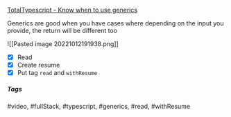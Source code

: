 [TotalTypescript - Know when to use generics](https://www.totaltypescript.com/tips/know-when-to-use-generics)

Generics are good when you have cases where depending on the input you provide, the return will be different too

![[Pasted image 20221012191938.png]]

- [x] Read
- [x] Create resume
- [x] Put tag `read` and `withResume`

##### Tags
#video, #fullStack, #typescript, #generics, #read, #withResume 
